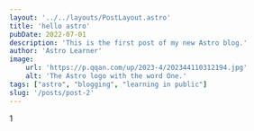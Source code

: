 ```yaml
---
layout: '../../layouts/PostLayout.astro'
title: 'hello astro'
pubDate: 2022-07-01
description: 'This is the first post of my new Astro blog.'
author: 'Astro Learner'
image:
    url: 'https://p.qqan.com/up/2023-4/202344110312194.jpg' 
    alt: 'The Astro logo with the word One.'
tags: ["astro", "blogging", "learning in public"]
slug: '/posts/post-2'
---
```


1
